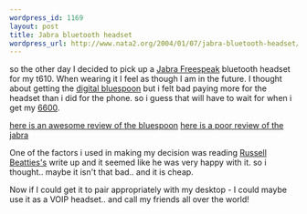 ```yaml
--- 
wordpress_id: 1169
layout: post
title: Jabra bluetooth headset
wordpress_url: http://www.nata2.org/2004/01/07/jabra-bluetooth-headset/
---
```

so the other day I decided to pick up a <a href="http://jabra.com/products/FreeSpeak_Photo1.html">Jabra Freespeak</a> bluetooth headset for my t610. When wearing it I feel as though I am in the future. I thought about getting the <a href="http://www.nextlink.to/bluespoon/index.htm">digital bluespoon</a> but i felt bad paying more for the headset than i did for the phone. so i guess that will have to wait for when i get my <a href="http://www.nokia.com/nokia/0,4879,33210,00.html">6600</a>.

<a href="http://www.howardforums.com/showthread.php?s=&amp;threadid=143273">here is an awesome review of the bluespoon</a>
<a href="http://www.howardchui.com/modules.php?name=Sections&amp;sop=viewarticle&amp;artid=142&amp;page=3">here is a poor review of the jabra</a>

One of the factors i used in making my decision was reading <a href="http://www.russellbeattie.com/notebook/1005523.html">Russell Beatties's</a> write up and it seemed like he was very happy with it. so i thought.. maybe it isn't that bad.. and it is cheap. 

Now if I could get it to pair appropriately with my desktop - I could maybe use it as a VOIP headset.. and call my friends all over the world!
